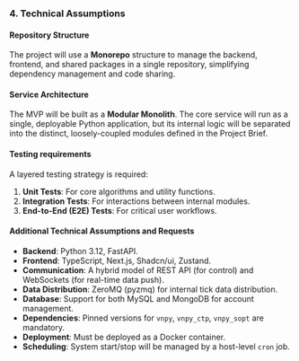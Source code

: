 ### **4. Technical Assumptions**

#### **Repository Structure**

The project will use a **Monorepo** structure to manage the backend, frontend, and shared packages in a single repository, simplifying dependency management and code sharing.

#### **Service Architecture**

The MVP will be built as a **Modular Monolith**. The core service will run as a single, deployable Python application, but its internal logic will be separated into the distinct, loosely-coupled modules defined in the Project Brief.

#### **Testing requirements**

A layered testing strategy is required:

1. **Unit Tests**: For core algorithms and utility functions.
2. **Integration Tests**: For interactions between internal modules.
3. **End-to-End (E2E) Tests**: For critical user workflows.

#### **Additional Technical Assumptions and Requests**

- **Backend**: Python 3.12, FastAPI.
- **Frontend**: TypeScript, Next.js, Shadcn/ui, Zustand.
- **Communication**: A hybrid model of REST API (for control) and WebSockets (for real-time data push).
- **Data Distribution**: ZeroMQ (pyzmq) for internal tick data distribution.
- **Database**: Support for both MySQL and MongoDB for account management.
- **Dependencies**: Pinned versions for `vnpy`, `vnpy_ctp`, `vnpy_sopt` are mandatory.
- **Deployment**: Must be deployed as a Docker container.
- **Scheduling**: System start/stop will be managed by a host-level `cron` job.
